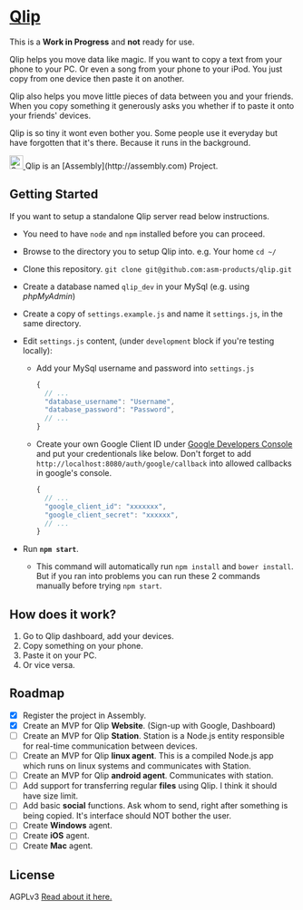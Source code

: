 # [Qlip](https://assembly.com/qlip)

This is a **Work in Progress** and **not** ready for use.

Qlip helps you move data like magic. If you want to copy a text from your phone to your PC.
Or even a song from your phone to your iPod. You just copy from one device then paste it on another.

Qlip also helps you move little pieces of data between you and your friends. When you copy something 
it generously asks you whether if to paste it onto your friends' devices.

Qlip is so tiny it wont even bother you. Some people use it everyday but have forgotten that it's there.
Because it runs in the background.

<a href="https://assembly.com/qlip/bounties">
<img src="https://asm-badger.herokuapp.com/qlip/badges/tasks.svg" height="24px" alt="Open Tasks" />
</a>   
Qlip is an [Assembly](http://assembly.com) Project.

## Getting Started
If you want to setup a standalone Qlip server read below instructions.

* You need to have `node` and `npm` installed before you can proceed.
* Browse to the directory you to setup Qlip into. e.g. Your home `cd ~/`
* Clone this repository. `git clone git@github.com:asm-products/qlip.git`
* Create a database named `qlip_dev` in your MySql (e.g. using *phpMyAdmin*)
* Create a copy of `settings.example.js` and name it `settings.js`, in the same directory.
* Edit `settings.js` content, (under `development` block if you're testing locally):
  * Add your MySql username and password into `settings.js`
  
      ```js
      {
        // ...
        "database_username": "Username",
        "database_password": "Password",
        // ...
      }
      ```
      
  * Create your own Google Client ID under [Google Developers Console](https://console.developers.google.com) and put your credentionals like below. Don't forget to add `http://localhost:8080/auth/google/callback` into allowed callbacks in google's console.
  
      ```js
      {
        // ...
        "google_client_id": "xxxxxxx",
        "google_client_secret": "xxxxxx",
        // ...
      }
      ```
      
* Run **`npm start`**.
  * This command will automatically run `npm install` and `bower install`. But if you ran into problems you can run these 2 commands manually before trying `npm start`.


## How does it work?
1. Go to Qlip dashboard, add your devices.
2. Copy something on your phone.
3. Paste it on your PC.
4. Or vice versa.

## Roadmap
- [x] Register the project in Assembly.
- [x] Create an MVP for Qlip **Website**. (Sign-up with Google, Dashboard)
- [ ] Create an MVP for Qlip **Station**. Station is a Node.js entity responsible for real-time communication between devices.
- [ ] Create an MVP for Qlip **linux agent**. This is a compiled Node.js app which runs on linux systems and communicates with Station.  
- [ ] Create an MVP for Qlip **android agent**. Communicates with station.   
- [ ] Add support for transferring regular **files** using Qlip. I think it should have size limit.   
- [ ] Add basic **social** functions. Ask whom to send, right after something is being copied. It's interface should NOT bother the user.
- [ ] Create **Windows** agent.
- [ ] Create **iOS** agent.
- [ ] Create **Mac** agent.

## License
AGPLv3 [Read about it here.](LICENSE)
